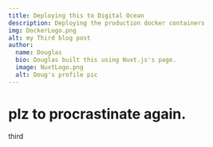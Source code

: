 ```yaml
---
title: Deploying this to Digital Ocean
description: Deploying the production docker containers
img: DockerLogo.png
alt: my Third blog post
author:
  name: Douglas
  bio: Douglas built this using Nuxt.js's page.
  image: NuxtLogo.png
  alt: Doug's profile pic
---
```


# plz to procrastinate again.

third
